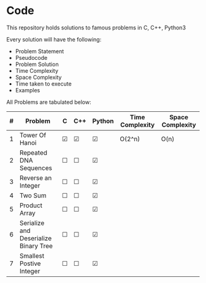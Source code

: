 # Code
This repository holds solutions to famous problems in C, C++, Python3

Every solution will have the following:

* Problem Statement
* Pseudocode
* Problem Solution 
* Time Complexity
* Space Complexity
* Time taken to execute
* Examples

All Problems are tabulated below:

| \# | Problem | C | C++ | Python | Time Complexity | Space Complexity |
|---| ------- |---|-----|--------|--------|--------|
| 1 | Tower Of Hanoi | &#9745; | &#9745; | &#9745; | O(2^n) | O(n) |
| 2 | Repeated DNA Sequences | &#9744; | &#9744; | &#9745; |   |   |
| 3 | Reverse an Integer | &#9744; | &#9744; | &#9745; |   |   |
| 4 | Two Sum | &#9744; | &#9744; | &#9745; |   |   |
| 5 | Product Array | &#9744; | &#9744; | &#9745; |   |   |
| 6 | Serialize and Deserialize Binary Tree | &#9744; | &#9744; | &#9745; |   |   |
| 7 | Smallest Postive Integer | &#9744; | &#9744; | &#9745; |   |   |